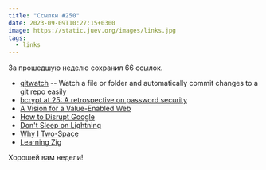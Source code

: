 ```yaml
---
title: "Ссылки #250"
date: 2023-09-09T10:27:15+0300
image: https://static.juev.org/images/links.jpg
tags: 
  - links
---
```


За прошедшую неделю сохранил 66 ссылок.

- [gitwatch](https://github.com/gitwatch/gitwatch) -- Watch a file or folder and automatically commit changes to a git repo easily
- [bcrypt at 25: A retrospective on password security](https://blog.apnic.net/2023/08/02/bcrypt-at-25-a-retrospective-on-password-security/)
- [A Vision for a Value-Enabled Web](https://dergigi.com/2022/12/18/a-vision-for-a-value-enabled-web/)
- [How to Disrupt Google](https://hivemind.vc/howtodisruptgoogle/)
- [Don't Sleep on Lightning](https://versionone.vc/dont-sleep-on-lightning/)
- [Why I Two-Space](http://stevelosh.com/blog/2012/10/why-i-two-space/)
- [Learning Zig](https://www.openmymind.net/learning_zig/)

Хорошей вам недели!
